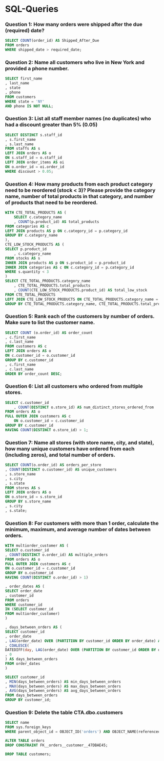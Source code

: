 # SQL-Queries
### Question 1: How many orders were shipped after the due (required) date?
```sql 
SELECT COUNT(order_id) AS Shipped_After_Due
FROM orders
WHERE shipped_date > required_date;
```

### Question 2: Name all customers who live in New York and provided a phone number.
```sql 
SELECT first_name
, last_name
, state
, phone 
FROM customers
WHERE state = 'NY'
AND phone IS NOT NULL;
```

### Question 3: List all staff member names (no duplicates) who had a discount greater than 5% (0.05)
```sql
SELECT DISTINCT s.staff_id
, s.first_name
, s.last_name
FROM staffs AS s
LEFT JOIN orders AS o
ON s.staff_id = o.staff_id
LEFT JOIN order_items AS oi 
ON o.order_id = oi.order_id
WHERE discount > 0.05;
```

### Question 4: How many products from each product category need to be reordered (stock < 3)? Please provide the category name, number of total products in that category, and number of products that need to be reordered.
```sql
WITH CTE_TOTAL_PRODUCTS AS (
    SELECT c.category_name
    , COUNT(p.product_id) AS total_products
FROM categories AS c
LEFT JOIN products AS p ON c.category_id = p.category_id
GROUP BY c.category_name
), 
CTE_LOW_STOCK_PRODUCTS AS (
SELECT p.product_id
    , c.category_name
FROM stocks AS s
INNER JOIN products AS p ON s.product_id = p.product_id
INNER JOIN categories AS c ON c.category_id = p.category_id
WHERE s.quantity < 3
)
SELECT CTE_TOTAL_PRODUCTS.category_name
    , CTE_TOTAL_PRODUCTS.total_products
    , COUNT(CTE_LOW_STOCK_PRODUCTS.product_id) AS total_low_stock
FROM CTE_TOTAL_PRODUCTS
LEFT JOIN CTE_LOW_STOCK_PRODUCTS ON CTE_TOTAL_PRODUCTS.category_name = CTE_LOW_STOCK_PRODUCTS.category_name
GROUP BY CTE_TOTAL_PRODUCTS.category_name, CTE_TOTAL_PRODUCTS.total_products;
```

### Question 5: Rank each of the customers by number of orders. Make sure to list the customer name. 
```sql
SELECT COUNT (o.order_id) AS order_count
, c.first_name
, c.last_name
FROM customers AS c
LEFT JOIN orders AS o
ON c.customer_id = o.customer_id
GROUP BY c.customer_id
, c.first_name
, c.last_name
ORDER BY order_count DESC;
```

### Question 6: List all customers who ordered from multiple stores.
```sql 
SELECT c.customer_id
    , COUNT(DISTINCT o.store_id) AS num_distinct_stores_ordered_from
FROM orders AS o
FULL OUTER JOIN customers AS c
    ON o.customer_id = c.customer_id
GROUP BY c.customer_id
HAVING COUNT(DISTINCT o.store_id) > 1;
```

### Question 7: Name all stores (with store name, city, and state), how many unique customers have ordered from each (including zeros), and total number of orders. 
```sql
SELECT COUNT(o.order_id) AS orders_per_store
, COUNT(DISTINCT o.customer_id) AS unique_customers
, s.store_name
, s.city
, s.state
FROM stores AS s
LEFT JOIN orders AS o
ON o.store_id = s.store_id
GROUP BY s.store_name
, s.city
, s.state;
```
### Question 8: For customers with more than 1 order, calculate the minimum, maximum, and average number of dates between orders.
```sql
WITH multiorder_customer AS (
SELECT o.customer_id
, COUNT(DISTINCT o.order_id) AS multiple_orders
FROM orders AS o
FULL OUTER JOIN customers AS c
ON o.customer_id = c.customer_id
GROUP BY o.customer_id
HAVING COUNT(DISTINCT o.order_id) > 1)

, order_dates AS (
SELECT order_date
, customer_id
FROM orders
WHERE customer_id 
IN (SELECT customer_id
FROM multiorder_customer)
)

, days_between_orders AS (
SELECT customer_id
, order_date
, LAG(order_date) OVER (PARTITION BY customer_id ORDER BY order_date) AS previous_order_date
, COALESCE(
DATEDIFF(day, LAG(order_date) OVER (PARTITION BY customer_id ORDER BY order_date), order_date)
, 0
) AS days_between_orders
FROM order_dates
)

SELECT customer_id
, MIN(days_between_orders) AS min_days_between_orders
, MAX(days_between_orders) AS max_days_between_orders
, AVG(days_between_orders) AS avg_days_between_orders
FROM days_between_orders
GROUP BY customer_id;
```

### Question 9: Delete the table CTA.dbo.customers
```sql
SELECT name
FROM sys.foreign_keys
WHERE parent_object_id = OBJECT_ID('orders') AND OBJECT_NAME(referenced_object_id) = 'customers';

ALTER TABLE orders
DROP CONSTRAINT FK__orders__customer__47DBAE45;

DROP TABLE customers;
```